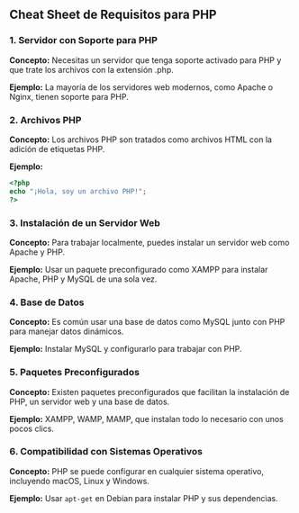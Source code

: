 ## Cheat Sheet de Requisitos para PHP

### 1. Servidor con Soporte para PHP

**Concepto:** Necesitas un servidor que tenga soporte activado para PHP y que trate los archivos con la extensión .php.

**Ejemplo:** La mayoría de los servidores web modernos, como Apache o Nginx, tienen soporte para PHP.

### 2. Archivos PHP

**Concepto:** Los archivos PHP son tratados como archivos HTML con la adición de etiquetas PHP.

**Ejemplo:**

```php
<?php
echo "¡Hola, soy un archivo PHP!";
?>
```

### 3. Instalación de un Servidor Web

**Concepto:** Para trabajar localmente, puedes instalar un servidor web como Apache y PHP.

**Ejemplo:** Usar un paquete preconfigurado como XAMPP para instalar Apache, PHP y MySQL de una sola vez.

### 4. Base de Datos

**Concepto:** Es común usar una base de datos como MySQL junto con PHP para manejar datos dinámicos.

**Ejemplo:** Instalar MySQL y configurarlo para trabajar con PHP.

### 5. Paquetes Preconfigurados

**Concepto:** Existen paquetes preconfigurados que facilitan la instalación de PHP, un servidor web y una base de datos.

**Ejemplo:** XAMPP, WAMP, MAMP, que instalan todo lo necesario con unos pocos clics.

### 6. Compatibilidad con Sistemas Operativos

**Concepto:** PHP se puede configurar en cualquier sistema operativo, incluyendo macOS, Linux y Windows.

**Ejemplo:** Usar `apt-get` en Debian para instalar PHP y sus dependencias.
